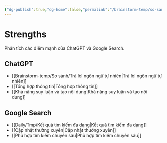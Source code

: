 ```yaml
---
{"dg-publish":true,"dg-home":false,"permalink":"/brainstorm-temp/so-sanh/strengths/","dgPassFrontmatter":true,"noteIcon":"","updated":"2025-01-13T22:13:00.820+07:00"}
---
```


# Strengths

Phân tích các điểm mạnh của ChatGPT và Google Search.

## ChatGPT
- [[Brainstorm-temp/So sánh/Trả lời ngôn ngữ tự nhiên\|Trả lời ngôn ngữ tự nhiên]]
- [[Tổng hợp thông tin\|Tổng hợp thông tin]]
- [[Khả năng suy luận và tạo nội dung\|Khả năng suy luận và tạo nội dung]]

## Google Search
- [[Daily/Tmp/Kết quả tìm kiếm đa dạng\|Kết quả tìm kiếm đa dạng]]
- [[Cập nhật thường xuyên\|Cập nhật thường xuyên]]
- [[Phù hợp tìm kiếm chuyên sâu\|Phù hợp tìm kiếm chuyên sâu]]